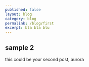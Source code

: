 ```yaml
---
published: false
layout: blog
category: blog
permalink: /blog/first
excerpt: bla bla blu
---
```


## sample 2

this could be your second post, aurora